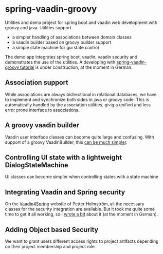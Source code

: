 # spring-vaadin-groovy
Utilities and demo project for spring boot and vaadin web development with groovy and java.
Utilities support 
* a simpler handling of associations between domain classes
* a vaadin builder based on groovy builder support
* a simple state machine for gui state control

The demo app integrates spring boot, vaadin, vaadin security and demonstrates the use of the utilities.
A developing with [spring-vaadin-groovy tutorial](http://geobe.de) is under construction, at the moment in German.
## Association support
While associations are always bidirectional in relational databases, we have to implement and synchronize both sides 
in java or groovy code. This is automatically handled by the association utilities, givig a unified and less error prone
interface to associations.
## A groovy vaadin builder
Vaadin user interface classes can become quite large and confusing. With support of a groovy VaadinBuilder, 
this [can be much simpler](http://www.georgbeier.de/tutorials-java-und-mehr/java8-spring-groovy-vaadin/groovy-vaadin-builder/).
## Controlling UI state with a lightweight DialogStateMachine
UI classes can become simpler when controlling states with a state machine
## Integrating Vaadin and Spring security
On the [Vaadin4Spring](https://github.com/peholmst/vaadin4spring) website of Petter Holmström, all the necessary classes
for the security integration are available. But it took me quite some time to get it all working, 
so I [wrote a bit](http://www.georgbeier.de/tutorials-java-und-mehr/java8-spring-groovy-vaadin/spring-vaadin-security-integration/) 
about it (at the moment in German).
## Adding Object based Security
We want to grant users different access rights to project artifacts depending on their project membership and project role.
